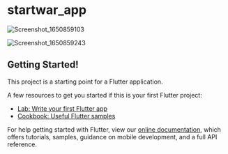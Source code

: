 # startwar_app

![Screenshot_1650859103](https://user-images.githubusercontent.com/100048011/165018649-6e4c83b1-3e05-490a-8b82-e53280c9e60e.png)


![Screenshot_1650859243](https://user-images.githubusercontent.com/100048011/165018729-0fb84426-9a84-4f73-9f82-538f44865cdb.png)

## Getting Started!


This project is a starting point for a Flutter application.

A few resources to get you started if this is your first Flutter project:

- [Lab: Write your first Flutter app](https://flutter.dev/docs/get-started/codelab)
- [Cookbook: Useful Flutter samples](https://flutter.dev/docs/cookbook)

For help getting started with Flutter, view our
[online documentation](https://flutter.dev/docs), which offers tutorials,
samples, guidance on mobile development, and a full API reference.
